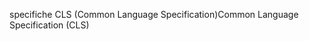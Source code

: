 <span data-ttu-id="4799f-101">specifiche CLS (Common Language Specification)</span><span class="sxs-lookup"><span data-stu-id="4799f-101">Common Language Specification (CLS)</span></span>